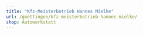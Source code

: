 ```yaml
---
title: "Kfz-Meisterbetrieb Hannes Mielke"
url: /goettingen/kfz-meisterbetrieb-hannes-mielke/
shop: Autowerkstatt
---
```

